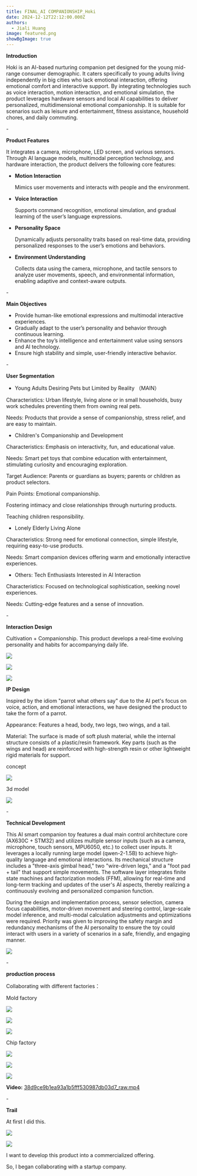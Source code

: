 ```yaml
---
title: FINAL_AI COMPANIONSHIP_Hoki
date: 2024-12-12T22:12:00.000Z
authors:
  - Jiali Huang
image: featured.png
showBgImage: true
---
```

**Introduction**

Hoki is an AI-based nurturing companion pet designed for the young mid-range consumer demographic. It caters specifically to young adults living independently in big cities who lack emotional interaction, offering emotional comfort and interactive support. By integrating technologies such as voice interaction, motion interaction, and emotional simulation, the product leverages hardware sensors and local AI capabilities to deliver personalized, multidimensional emotional companionship. It is suitable for scenarios such as leisure and entertainment, fitness assistance, household chores, and daily commuting.

\-

**Product Features**

It integrates a camera, microphone, LED screen, and various sensors. Through AI language models, multimodal perception technology, and hardware interaction, the product delivers the following core features:

* **Motion Interaction**

  Mimics user movements and interacts with people and the environment.
* **Voice Interaction**

  Supports command recognition, emotional simulation, and gradual learning of the user’s language expressions.
* **Personality Space**

  Dynamically adjusts personality traits based on real-time data, providing personalized responses to the user’s emotions and behaviors.
* **Environment Understanding**

  Collects data using the camera, microphone, and tactile sensors to analyze user movements, speech, and environmental information, enabling adaptive and context-aware outputs.

\-

**Main Objectives**

* Provide human-like emotional expressions and multimodal interactive experiences.
* Gradually adapt to the user’s personality and behavior through continuous learning.
* Enhance the toy’s intelligence and entertainment value using sensors and AI technology.
* Ensure high stability and simple, user-friendly interactive behavior.

\-

**User Segmentation**

* Young Adults Desiring Pets but Limited by Reality （MAIN）

Characteristics: Urban lifestyle, living alone or in small households, busy work schedules preventing them from owning real pets. 

Needs: Products that provide a sense of companionship, stress relief, and are easy to maintain. 

* Children's Companionship and Development

Characteristics: Emphasis on interactivity, fun, and educational value. 

Needs: Smart pet toys that combine education with entertainment, stimulating curiosity and encouraging exploration. 

Target Audience: Parents or guardians as buyers; parents or children as product selectors. 

Pain Points: Emotional companionship. 

Fostering intimacy and close relationships through nurturing products. 

Teaching children responsibility. 

* Lonely Elderly Living Alone

Characteristics: Strong need for emotional connection, simple lifestyle, requiring easy-to-use products. 

Needs: Smart companion devices offering warm and emotionally interactive experiences. 

* Others: Tech Enthusiasts Interested in AI Interaction

Characteristics: Focused on technological sophistication, seeking novel experiences. 

Needs: Cutting-edge features and a sense of innovation. 

\-

**Interaction Design**

Cultivation + Companionship. This product develops a real-time evolving personality and habits for accompanying daily life.

![](cedce89c741f95c27be3bd47047a106.png)

![](造型-关节设置.png)

![](应用场景.png)

**IP Design**

Inspired by the idiom "parrot what others say" due to the AI pet's focus on voice, action, and emotional interactions, we have designed the product to take the form of a parrot.

Appearance: Features a head, body, two legs, two wings, and a tail.

Material: The surface is made of soft plush material, while the internal structure consists of a plastic/resin framework. Key parts (such as the wings and head) are reinforced with high-strength resin or other lightweight rigid materials for support.

concept

![](554e64def7e01b4244c6706db522c8c.png)

3d model

![](3d6dd1e0905bbe31c2286b85d1c47bf.png)

\-

**Technical Development**

This AI smart companion toy features a dual main control architecture core (AX630C + STM32) and utilizes multiple sensor inputs (such as a camera, microphone, touch sensors, MPU6050, etc.) to collect user inputs. It leverages a locally running large model (qwen-2-1.5B) to achieve high-quality language and emotional interactions. Its mechanical structure includes a "three-axis gimbal head," two "wire-driven legs," and a "foot pad + tail" that support simple movements. The software layer integrates finite state machines and factorization models (FFM), allowing for real-time and long-term tracking and updates of the user's AI aspects, thereby realizing a continuously evolving and personalized companion function.

During the design and implementation process, sensor selection, camera focus capabilities, motor-driven movement and steering control, large-scale model inference, and multi-modal calculation adjustments and optimizations were required. Priority was given to improving the safety margin and redundancy mechanisms of the AI personality to ensure the toy could interact with users in a variety of scenarios in a safe, friendly, and engaging manner.

![](b205163b78a829f4de22c79a5c472f8.png)

\-

**production process**

Collaborating with different factories：

Mold factory

![](68f29c22867f9e83e51339541a7dbec.png)

![](4cf1a6f6bfd28a0eb56449b6ad20719.png)

![](a6d7784e6e95613e732e139c53a95dc.png)

Chip factory

![](f9aab586b9c94da9bb1cbdded852a02.png)

![](b630595ec4f7bae801defc1d07deb48.png)

![](61cca450c180c15d6c195940d4509d6.png)

**Video:**[](https://1drv.ms/v/c/314ba15a9b23cde5/EcA3ic__0GdFkI_IoiJ5GswBYOJthC_gI6eUWoHF2UEoaQ?e=LZU4Bo)
[38d9ce9b1ea93a1b5fff530987db03d7_raw.mp4](https://1drv.ms/v/c/314ba15a9b23cde5/EcA3ic__0GdFkI_IoiJ5GswBYOJthC_gI6eUWoHF2UEoaQ?e=tY3vvY)
[](https://1drv.ms/v/c/314ba15a9b23cde5/EcA3ic__0GdFkI_IoiJ5GswBYOJthC_gI6eUWoHF2UEoaQ?e=LZU4Bo)

\-

**Trail**

At first I did this.

![](6914e00efa73771c56cb77fefd88308.png)

![](48030cda105ab168e81ef8dd61660bd.png)

I want to develop this product into a commercialized offering.

So, I began collaborating with a startup company.
